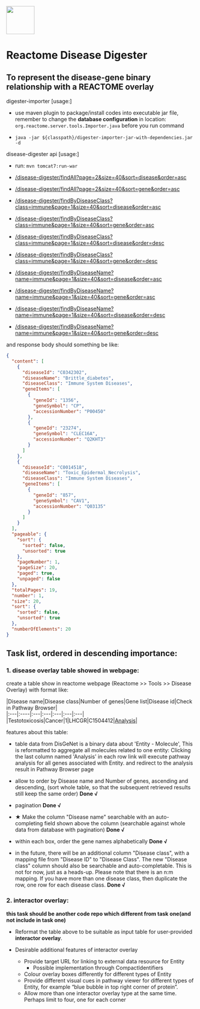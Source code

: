 
[<img src=https://user-images.githubusercontent.com/6883670/31999264-976dfb86-b98a-11e7-9432-0316345a72ea.png height=75 />](https://reactome.org)

# Reactome Disease Digester
To represent the disease-gene binary relationship with a REACTOME overlay           
---

digester-importer [usage:]

- use maven plugin to package/install codes into executable jar file, remember to change the **database configuration** in 
location: `org.reactome.server.tools.Importer.java` before you run command

- `java -jar ${classpath}/digester-importer-jar-with-dependencies.jar -d`

disease-digester api [usage:]

- run: `mvn tomcat7:run-war`

- [/disease-digester/findAll?page=2&size=40&sort=disease&order=asc]()

- [/disease-digester/findAll?page=2&size=40&sort=gene&order=asc]()

- [/disease-digester/findByDiseaseClass?class=immune&page=1&size=40&sort=disease&order=asc]()

- [/disease-digester/findByDiseaseClass?class=immune&page=1&size=40&sort=gene&order=asc]()

- [/disease-digester/findByDiseaseClass?class=immune&page=1&size=40&sort=disease&order=desc]()

- [/disease-digester/findByDiseaseClass?class=immune&page=1&size=40&sort=gene&order=desc]()

- [/disease-digester/findByDiseaseName?name=immune&page=1&size=40&sort=disease&order=asc]()

- [/disease-digester/findByDiseaseName?name=immune&page=1&size=40&sort=gene&order=asc]()

- [/disease-digester/findByDiseaseName?name=immune&page=1&size=40&sort=disease&order=desc]()

- [/disease-digester/findByDiseaseName?name=immune&page=1&size=40&sort=gene&order=desc]()

and response body should something be like:
```json
{
  "content": [
    {
      "diseaseId": "C0342302",
      "diseaseName": "Brittle_diabetes",
      "diseaseClass": "Immune System Diseases",
      "geneItems": [
        {
          "geneId": "1356",
          "geneSymbol": "CP",
          "accessionNumber": "P00450"
        },
        {
          "geneId": "23274",
          "geneSymbol": "CLEC16A",
          "accessionNumber": "Q2KHT3"
        }
      ]
    },
    {
      "diseaseId": "C0014518",
      "diseaseName": "Toxic_Epidermal_Necrolysis",
      "diseaseClass": "Immune System Diseases",
      "geneItems": [
        {
          "geneId": "857",
          "geneSymbol": "CAV1",
          "accessionNumber": "Q03135"
        }
      ]
    }
  ],
  "pageable": {
    "sort": {
      "sorted": false,
      "unsorted": true
    },
    "pageNumber": 1,
    "pageSize": 20,
    "paged": true,
    "unpaged": false
  },
  "totalPages": 19,
  "number": 1,
  "size": 20,
  "sort": {
    "sorted": false,
    "unsorted": true
  },
  "numberOfElements": 20
}
```

## Task list, ordered in descending importance: 

### 1. disease overlay table showed in webpage: 

create a table show in reactome webpage (Reactome >> Tools >> Disease Overlay) with format like:

|Disease name|Disease class|Number of genes|Gene list|Disease id|Check in Pathway Browser|       
|:---|:----|:---|:---|:---|:---|:---|       
|Testotoxicosis|Cancer|1|LHCGR|C1504412|[Analysis](https://reactome.org/PathwayBrowser#/DTAB=AN&ANALYSIS=)|     


features about this table:

- table data from DisGeNet is a binary data about 'Entity - Molecule', This is reformatted to aggregate all molecules 
related to one entity: Clicking the last column named 'Analysis' in each row link will execute pathway analysis for all 
genes associated with Entity. and redirect to the analysis result in Pathway Browser page

- allow to order by Disease name and Number of genes, ascending and
descending, (sort whole table, so that the subsequent retrieved results still keep the same order) **Done √**

- pagination **Done √**

- ★ Make the column "Disease name" searchable with an auto-completing field
shown above the column (searchable against whole data from database with pagination) **Done √**

- within each box, order the gene names alphabetically **Done √**

- in the future, there will be an additional column "Disease class", with
a mapping file from "Disease ID" to "Disease Class". The new "Disease
class" column should also be searchable and auto-completable.  This is
not for now, just as a heads-up. Please note that there is an n:m mapping. If you have more than one disease class, 
then duplicate the row, one row for each disease class. **Done √**


### 2. interactor overlay:
**this task should be another code repo which different from task one(and not include in task one)**

 - Reformat the table above to be suitable as input table for user-provided **interactor overlay**.
 
 - Desirable additional features of interactor overlay
     - Provide target URL for linking to external data resource for Entity
        - Possible implementation through CompactIdentifiers
     - Colour overlay boxes differently for different types of Entity
     - Provide different visual cues in pathway viewer for different types of Entity, for example “blue bubble in top 
     right corner of protein”.
     - Allow more than one interactor overlay type at the same time. Perhaps limit to four, one for each corner